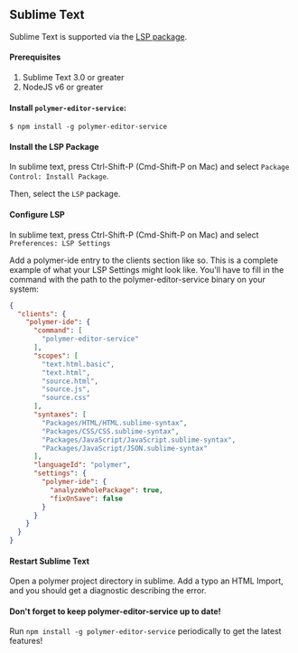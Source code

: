 ## Sublime Text

Sublime Text is supported via the [LSP package](https://github.com/tomv564/LSP).

#### Prerequisites

1. Sublime Text 3.0 or greater
2. NodeJS v6 or greater

#### Install `polymer-editor-service`:

```
$ npm install -g polymer-editor-service
```

#### Install the LSP Package

In sublime text, press Ctrl-Shift-P (Cmd-Shift-P on Mac) and select `Package Control: Install Package`.

Then, select the `LSP` package.

#### Configure LSP

In sublime text, press Ctrl-Shift-P (Cmd-Shift-P on Mac) and select `Preferences: LSP Settings`

Add a polymer-ide entry to the clients section like so. This is a complete example of what your LSP Settings might look like. You'll have to fill in the command with the path to the polymer-editor-service binary on your system:

```json
{
  "clients": {
    "polymer-ide": {
      "command": [
        "polymer-editor-service"
      ],
      "scopes": [
        "text.html.basic",
        "text.html",
        "source.html",
        "source.js",
        "source.css"
      ],
      "syntaxes": [
        "Packages/HTML/HTML.sublime-syntax",
        "Packages/CSS/CSS.sublime-syntax",
        "Packages/JavaScript/JavaScript.sublime-syntax",
        "Packages/JavaScript/JSON.sublime-syntax"
      ],
      "languageId": "polymer",
      "settings": {
        "polymer-ide": {
          "analyzeWholePackage": true,
          "fixOnSave": false
        }
      }
    }
  }
}
```

#### Restart Sublime Text

Open a polymer project directory in sublime. Add a typo an HTML Import, and you should get a diagnostic describing the error.


#### Don't forget to keep polymer-editor-service up to date!

Run `npm install -g polymer-editor-service` periodically to get the latest features!
